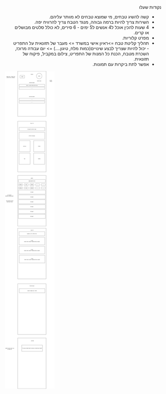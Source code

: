 <span dir="rtl" align="right">
    
נקודות שעלו

* קשה להשיג טבחים, מי שמוצא טבחים לא מוותר עליהם.
* השירות צריך להיות ברמה גבוהה, מנגד הטבח צריך להרוויח יפה.
* 4 שעות להכין אוכל ל4 אנשים ל5 ימים - 6 סירים, לא כולל סלטים מבושלים או קרים.
* מפרט קלוריות.
* תהליך קליטת טבח =>ראיון אישי במשרד => מעבר של תזונאית על התפריט - יכול להיות שצריך לבצע שינויים(כמות מלח, טיגון....) => יום עבודה מרוכז, השכרת מטבח, הכנת כל המנות של התפריט, צילום במקביל, פיקוח של תזונאית.
* אפשר לתת ביקרות עם תמונות.

</span>
<img src="/userUI.jpg">


